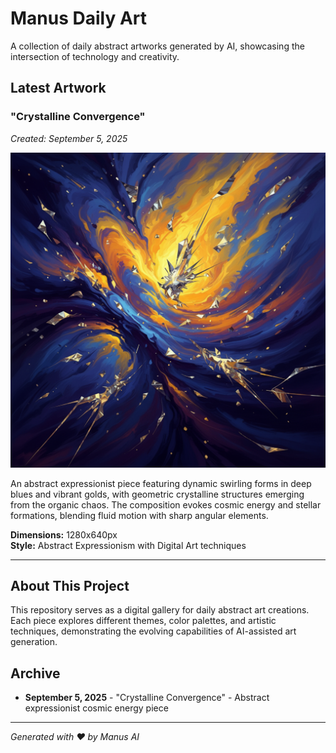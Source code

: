 # Manus Daily Art

A collection of daily abstract artworks generated by AI, showcasing the intersection of technology and creativity.

## Latest Artwork

### "Crystalline Convergence"
*Created: September 5, 2025*

![Crystalline Convergence](abstract_artwork.png)

An abstract expressionist piece featuring dynamic swirling forms in deep blues and vibrant golds, with geometric crystalline structures emerging from the organic chaos. The composition evokes cosmic energy and stellar formations, blending fluid motion with sharp angular elements.

**Dimensions:** 1280x640px  
**Style:** Abstract Expressionism with Digital Art techniques

---

## About This Project

This repository serves as a digital gallery for daily abstract art creations. Each piece explores different themes, color palettes, and artistic techniques, demonstrating the evolving capabilities of AI-assisted art generation.

## Archive

- **September 5, 2025** - "Crystalline Convergence" - Abstract expressionist cosmic energy piece

---

*Generated with ❤️ by Manus AI*

